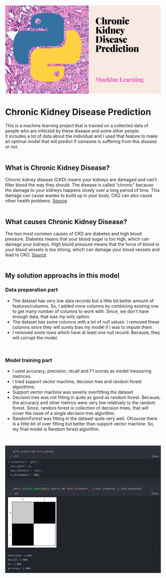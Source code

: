 <p align="center">
  <img src="imgs\banner.jpg" width="1000" >
</p>

# Chronic Kidney Disease Prediction
This is a machine learning project that is trained on a collected data of people who are infected by these disease and some other people.
<br/>
It includes a lot of data about the individual and I used that feature to make an optimal model that will predict if someone is suffering from this disease or not.
<br/><br/>
## What is Chronic Kidney Disease?
Chronic kidney disease (CKD) means your kidneys are damaged and can't filter blood the way they should. The disease is called “chronic” because the damage to your kidneys happens slowly over a long period of time. This damage can cause wastes to build up in your body. CKD can also cause other health problems. [Source](https://www.niddk.nih.gov/health-information/kidney-disease/chronic-kidney-disease-ckd/what-is-chronic-kidney-disease)
<br/><br/>
## What causes Chronic Kidney Disease?
The two most common causes of CKD are diabetes and high blood pressure. Diabetes means that your blood sugar is too high, which can damage your kidneys. High blood pressure means that the force of blood in your blood vessels is too strong, which can damage your blood vessels and lead to CKD. [Source](https://www.kidneyfund.org/all-about-kidneys/chronic-kidney-disease-ckd)
<br/><br/>
## My solution approachs in this model
### Data preparation part
- The dataset has very low data records but a little bit better amount of features/columns. So, I added more columns by combining existing one to get many number of columns to work with. Since, we don't have enough data, that was my only option.
- The dataset has some columns with a lot of null values. I removed these columns since they will surely bias my model if I was to impute them.
- I removed some rows which have at least one null record. Because, they will corrupt the model.
<br/>

### Model training part
- I used accuracy, precision, recall and F1 scores as model measuring metrices.
- I tried support vector machine, decision tree and random forest algorithms.
- Support vector machine was severly overfitting the dataset
- Decision tree was not fitting in quite as good as random forest. Because, the accuracy and other metrics were very low relatively to the random forest. Since, random forest is collection of decision trees, that will cover the issue of a single decision tree algorithm.
- RandomForest was fitting in the dataset quite very well. Ofcourse there is a little bit of over fitting but better than support vector machine. So, my final model is Random forest algorithm.
<br/>
<p align="center">
  <img src="imgs\rec.png" width="700" >
</p>
